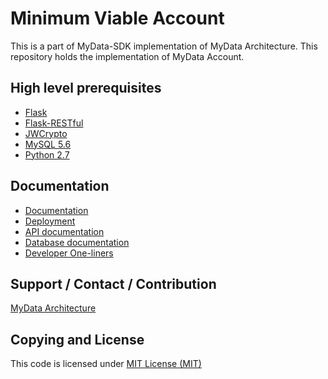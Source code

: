 # Minimum Viable Account
This is a part of MyData-SDK implementation of MyData Architecture. This repository holds the implementation of MyData Account.

## High level prerequisites
- [Flask](http://flask.pocoo.org/)
- [Flask-RESTful](http://flask-restful-cn.readthedocs.org/)
- [JWCrypto](https://jwcrypto.readthedocs.io/en/stable/)
- [MySQL 5.6](https://www.mysql.com/)
- [Python 2.7](https://www.python.org/download/releases/2.7/)

## Documentation
- [Documentation ](doc/)
- [Deployment](doc/deployment.md)
- [API documentation](doc/api/)
- [Database documentation](doc/database/)
- [Developer One-liners](doc/developer_oneliners.md)

## Support / Contact / Contribution
[MyData Architecture](https://github.com/HIIT/mydata-stack)

## Copying and License
This code is licensed under [MIT License (MIT)](LICENSE)
